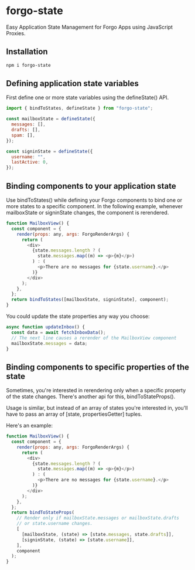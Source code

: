 # forgo-state

Easy Application State Management for Forgo Apps using JavaScript Proxies.

## Installation

```sh
npm i forgo-state
```

## Defining application state variables

First define one or more state variables using the defineState() API.

```js
import { bindToStates, defineState } from "forgo-state";

const mailboxState = defineState({
  messages: [],
  drafts: [],
  spam: [],
});

const signinState = defineState({
  username: "",
  lastActive: 0,
});
```

## Binding components to your application state

Use bindToStates() while defining your Forgo components to bind one or more states to a specific component. In the following example, whenever mailboxState or signinState changes, the component is rerendered.

```js
function MailboxView() {
  const component = {
    render(props: any, args: ForgoRenderArgs) {
      return (
        <div>
          {state.messages.length ? (
            state.messages.map((m) => <p>{m}</p>)
          ) : (
            <p>There are no messages for {state.username}.</p>
          )}
        </div>
      );
    },
  };
  return bindToStates([mailboxState, signinState], component);
}
```

You could update the state properties any way you choose:

```js
async function updateInbox() {
  const data = await fetchInboxData();
  // The next line causes a rerender of the MailboxView component
  mailboxState.messages = data;
}
```

## Binding components to specific properties of the state

Sometimes, you're interested in rerendering only when a specific property of the state changes. There's another api for this, bindToStateProps().

Usage is similar, but instead of an array of states you're interested in, you'll have to pass an array of [state, propertiesGetter] tuples.

Here's an example:

```js
function MailboxView() {
  const component = {
    render(props: any, args: ForgoRenderArgs) {
      return (
        <div>
          {state.messages.length ? (
            state.messages.map((m) => <p>{m}</p>)
          ) : (
            <p>There are no messages for {state.username}.</p>
          )}
        </div>
      );
    },
  };
  return bindToStateProps(
    // Render only if mailboxState.messages or mailboxState.drafts
    // or state.username changes.
    [
      [mailboxState, (state) => [state.messages, state.drafts]],
      [signinState, (state) => [state.username]],
    ],
    component
  );
}
```
